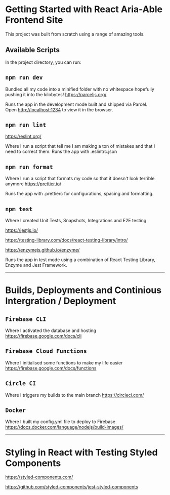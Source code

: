 # Getting Started with React Aria-Able Frontend Site

This project was built from scratch using a range of amazing tools.

## Available Scripts

In the project directory, you can run:

## `npm run dev`

Bundled all my code into a minified folder with no whitespace hopefully pushing it into the kilobytes!
https://parceljs.org/

Runs the app in the development mode built and shipped via Parcel.\
Open [http://localhost:1234](http://localhost:1234) to view it in the browser.

## `npm run lint`

https://eslint.org/

Where I run a script that tell me I am making a ton of mistakes and that I need to correct them.
Runs the app with .eslintrc.json

## `npm run format`

Where I run a script that formats my code so that it doesn't look terrible anymore
https://prettier.io/

Runs the app with .prettierc for configurations, spacing and formatting.

## `npm test`

Where I created Unit Tests, Snapshots, Integrations and E2E testing

https://jestjs.io/

https://testing-library.com/docs/react-testing-library/intro/

https://enzymejs.github.io/enzyme/

Runs the app in test mode using a combination of React Testing Library, Enzyme and Jest Framework.


___________________________________________________________________


# Builds, Deployments and Continious Intergration / Deployment


## `Firebase CLI`

Where I activated the database and hosting
https://firebase.google.com/docs/cli


## `Firebase Cloud Functions`

Where I initialised some functions to make my life easier
https://firebase.google.com/docs/functions


## `Circle CI`

Where I triggers my builds to the main branch
https://circleci.com/


## `Docker`

Where I built my config.yml file to deploy to Firebase
https://docs.docker.com/language/nodejs/build-images/


___________________________________________________________________


# Styling in React with Testing Styled Components

https://styled-components.com/


https://github.com/styled-components/jest-styled-components
